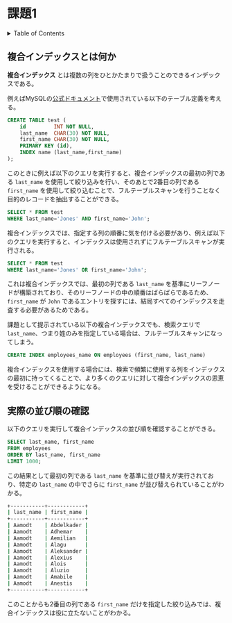 # 課題1

<!-- START doctoc generated TOC please keep comment here to allow auto update -->
<!-- DON'T EDIT THIS SECTION, INSTEAD RE-RUN doctoc TO UPDATE -->
<details>
<summary>Table of Contents</summary>

- [複合インデックスとは何か](#%E8%A4%87%E5%90%88%E3%82%A4%E3%83%B3%E3%83%87%E3%83%83%E3%82%AF%E3%82%B9%E3%81%A8%E3%81%AF%E4%BD%95%E3%81%8B)
- [実際の並び順の確認](#%E5%AE%9F%E9%9A%9B%E3%81%AE%E4%B8%A6%E3%81%B3%E9%A0%86%E3%81%AE%E7%A2%BA%E8%AA%8D)

</details>
<!-- END doctoc generated TOC please keep comment here to allow auto update -->

## 複合インデックスとは何か

**複合インデックス** とは複数の列をひとかたまりで扱うことのできるインデックスである。

例えばMySQLの[公式ドキュメント](https://dev.mysql.com/doc/refman/8.0/en/multiple-column-indexes.html)で使用されている以下のテーブル定義を考える。

```sql
CREATE TABLE test (
    id         INT NOT NULL,
    last_name  CHAR(30) NOT NULL,
    first_name CHAR(30) NOT NULL,
    PRIMARY KEY (id),
    INDEX name (last_name,first_name)
);
```

このときに例えば以下のクエリを実行すると、複合インデックスの最初の列である `last_name` を使用して絞り込みを行い、そのあとで2番目の列である `first_name` を使用して絞り込むことで、フルテーブルスキャンを行うことなく目的のレコードを抽出することができる。

```sql
SELECT * FROM test
WHERE last_name='Jones' AND first_name='John';
```

複合インデックスでは、指定する列の順番に気を付ける必要があり、例えば以下のクエリを実行すると、インデックスは使用されずにフルテーブルスキャンが実行される。

```sql
SELECT * FROM test
WHERE last_name='Jones' OR first_name='John';
```

これは複合インデックスでは、最初の列である `last_name` を基準にリーフノードが構築されており、そのリーフノードの中の順番はばらばらであるため、`first_name` が `John` であるエントリを探すには、結局すべてのインデックスを走査する必要があるためである。

課題として提示されている以下の複合インデックスでも、検索クエリで `last_name`、つまり姓のみを指定している場合は、フルテーブルスキャンになってしまう。

```sql
CREATE INDEX employees_name ON employees (first_name, last_name)
```

複合インデックスを使用する場合には、検索で頻繁に使用する列をインデックスの最初に持ってくることで、より多くのクエリに対して複合インデックスの恩恵を受けることができるようになる。

## 実際の並び順の確認

以下のクエリを実行して複合インデックスの並び順を確認することができる。

```sql
SELECT last_name, first_name
FROM employees
ORDER BY last_name, first_name
LIMIT 1000;
```

この結果として最初の列である `last_name` を基準に並び替えが実行されており、特定の `last_name` の中でさらに `first_name` が並び替えられていることがわかる。

```bash
+-----------+------------+
| last_name | first_name |
+-----------+------------+
| Aamodt    | Abdelkader |
| Aamodt    | Adhemar    |
| Aamodt    | Aemilian   |
| Aamodt    | Alagu      |
| Aamodt    | Aleksander |
| Aamodt    | Alexius    |
| Aamodt    | Alois      |
| Aamodt    | Aluzio     |
| Aamodt    | Amabile    |
| Aamodt    | Anestis    |
+-----------+------------+
```

このことからも2番目の列である `first_name` だけを指定した絞り込みでは、複合インデックスは役に立たないことがわかる。
